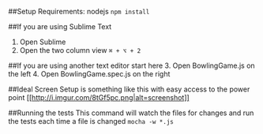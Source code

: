 ##Setup
Requirements: nodejs
`npm install`

##If you are using Sublime Text
1. Open Sublime
2. Open the two column view `⌘ + ⌥ + 2`

##If you are using another text editor start here
3. Open BowlingGame.js on the left
4. Open BowlingGame.spec.js on the right

##Ideal Screen Setup is something like this with easy access to the power point
[[http://i.imgur.com/8tGf5pc.png|alt=screenshot]]


##Running the tests
This command will watch the files for changes and run the tests each time a file is changed
`mocha -w *.js`




